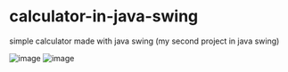 # calculator-in-java-swing
simple calculator made with java swing (my second project in java swing)


![image](https://github.com/user-attachments/assets/ed6242bf-43dd-49a2-a834-36cfb8693285)
![image](https://github.com/user-attachments/assets/43d2e664-9247-46ba-aa81-bb6f1fca852b)
